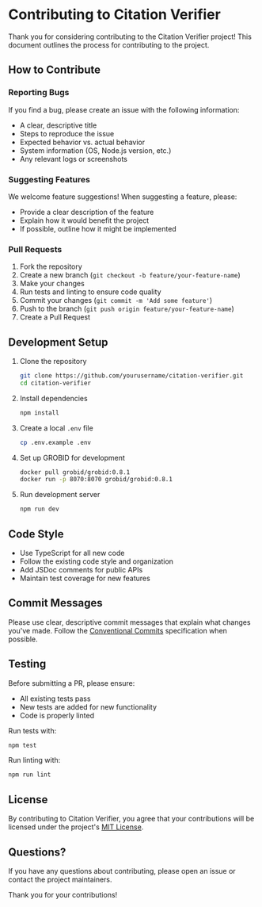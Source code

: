 # Contributing to Citation Verifier

Thank you for considering contributing to the Citation Verifier project! This document outlines the process for contributing to the project.

## How to Contribute

### Reporting Bugs

If you find a bug, please create an issue with the following information:

- A clear, descriptive title
- Steps to reproduce the issue
- Expected behavior vs. actual behavior
- System information (OS, Node.js version, etc.)
- Any relevant logs or screenshots

### Suggesting Features

We welcome feature suggestions! When suggesting a feature, please:

- Provide a clear description of the feature
- Explain how it would benefit the project
- If possible, outline how it might be implemented

### Pull Requests

1. Fork the repository
2. Create a new branch (`git checkout -b feature/your-feature-name`)
3. Make your changes
4. Run tests and linting to ensure code quality
5. Commit your changes (`git commit -m 'Add some feature'`)
6. Push to the branch (`git push origin feature/your-feature-name`)
7. Create a Pull Request

## Development Setup

1. Clone the repository
   ```bash
   git clone https://github.com/yourusername/citation-verifier.git
   cd citation-verifier
   ```

2. Install dependencies
   ```bash
   npm install
   ```

3. Create a local `.env` file
   ```bash
   cp .env.example .env
   ```

4. Set up GROBID for development
   ```bash
   docker pull grobid/grobid:0.8.1
   docker run -p 8070:8070 grobid/grobid:0.8.1
   ```

5. Run development server
   ```bash
   npm run dev
   ```

## Code Style

- Use TypeScript for all new code
- Follow the existing code style and organization
- Add JSDoc comments for public APIs
- Maintain test coverage for new features

## Commit Messages

Please use clear, descriptive commit messages that explain what changes you've made. Follow the [Conventional Commits](https://www.conventionalcommits.org/) specification when possible.

## Testing

Before submitting a PR, please ensure:

- All existing tests pass
- New tests are added for new functionality
- Code is properly linted

Run tests with:
```bash
npm test
```

Run linting with:
```bash
npm run lint
```

## License

By contributing to Citation Verifier, you agree that your contributions will be licensed under the project's [MIT License](LICENSE).

## Questions?

If you have any questions about contributing, please open an issue or contact the project maintainers.

Thank you for your contributions!
